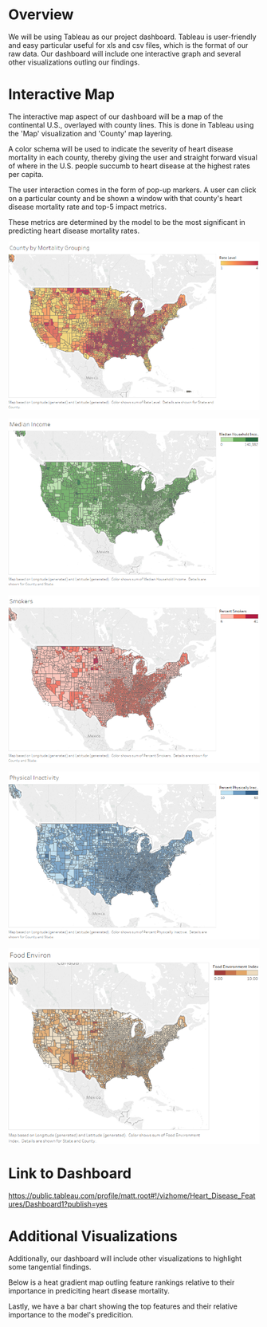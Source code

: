 # Overview
We will be using Tableau as our project dashboard. Tableau is user-friendly and easy particular useful for xls and csv files, which is the format of our raw data. Our dashboard will include one interactive graph and several other visualizations outling our findings.


# Interactive Map
The interactive map aspect of our dashboard will be a map of the continental U.S., overlayed with county lines. This is done in Tableau using the 'Map' visualization and 'County' map layering. 

A color schema will be used to indicate the severity of heart disease mortality in each county, thereby giving the user and straight forward visual of where in the U.S. people succumb to heart disease at the highest rates per capita.

The user interaction comes in the form of pop-up markers. A user can click on a particular county and be shown a window with that county's heart disease mortality rate and top-5 impact metrics.

These metrics are determined by the model to be the most significant in predicting heart disease mortality rates.

![Mortality.png](Mortality.png)

![Median_Household_Income.PNG](Median_Household_Income.PNG)

![Percent_Smokers.PNG](Percent_Smokers.PNG)

![Physical_Inactivity.PNG](Physical_Inactivity.PNG)

![Food_Environ.png](Food_Environ.png)

# Link to Dashboard
https://public.tableau.com/profile/matt.root#!/vizhome/Heart_Disease_Features/Dashboard1?publish=yes

# Additional Visualizations

Additionally, our dashboard will include other visualizations to highlight some tangential findings.

Below is a heat gradient map outling feature rankings relative to their importance in prediciting heart disease mortality.


Lastly, we have a bar chart showing the top features and their relative importance to the model's predicition.